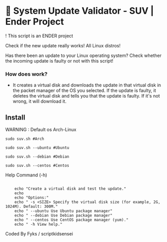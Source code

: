 # :penguin: System Update Validator - SUV | Ender Project

! This script is an ENDER project 

Check if the new update really works! All Linux distros!

Has there been an update to your Linux operating system? Check whether the incoming update is faulty or not with this script!

### How does work?

- It creates a virtual disk and downloads the update in that virtual disk in the packet manager of the OS you selected. If the update is faulty, it deletes the virtual disk and tells you that the update is faulty. If it's not wrong, it will download it.

## Install

WARNING : Default os Arch-Linux

```shell
sudo suv.sh #Arch
```
```shell
sudo suv.sh --ubuntu #Ubuntu
```
```shell
sudo suv.sh --debian #Debian
```
```shell
sudo suv.sh --centos #Centos
```

Help Command (-h)

```shell

    echo "Create a virtual disk and test the update."
    echo
    echo "Options:"
    echo " -s <SIZE> Specify the virtual disk size (for example, 2G, 1024M). Default: 300M."
    echo " --ubuntu Use Ubuntu package manager"
    echo " --debian Use Debian package manager"
    echo " --centos Use CentOS package manager (yum)."
    echo " -h View help."
```

Coded By Fyks / scriptkidsensei
